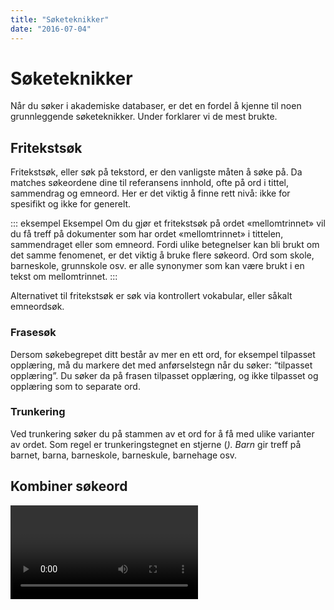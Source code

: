 ```yaml
---
title: "Søketeknikker"
date: "2016-07-04"
---
```


# Søketeknikker
Når du søker i akademiske databaser, er det en fordel å kjenne til noen grunnleggende søketeknikker. Under forklarer vi de mest brukte.

## Fritekstsøk

Fritekstsøk, eller søk på tekstord, er den vanligste måten å søke på. Da matches søkeordene dine til referansens innhold, ofte på ord i tittel, sammendrag og emneord. Her er det viktig å finne rett nivå: ikke for spesifikt og ikke for generelt.

::: eksempel Eksempel 
Om du gjør et fritekstsøk på ordet «mellomtrinnet» vil du få treff på dokumenter som har ordet «mellomtrinnet» i tittelen, sammendraget eller som emneord. Fordi ulike betegnelser kan bli brukt om det samme fenomenet, er det viktig å bruke flere søkeord. Ord som skole, barneskole, grunnskole osv. er alle synonymer som kan være brukt i en tekst om mellomtrinnet.
:::

Alternativet til fritekstsøk er søk via kontrollert vokabular, eller såkalt emneordsøk.

### Frasesøk
Dersom søkebegrepet ditt består av mer en ett ord, for eksempel tilpasset opplæring, må du markere det med anførselstegn når du søker: “tilpasset opplæring”. Du søker da på frasen tilpasset opplæring, og ikke tilpasset og opplæring som to separate ord.

### Trunkering
Ved trunkering søker du på stammen av et ord for å få med ulike varianter av ordet. Som regel er trunkeringstegnet en stjerne (*).  Barn* gir treff på barnet, barna, barneskole, barneskule, barnehage osv.

## Kombiner søkeord

<Video id="V20SCScsECE" />

Når du har funnet alle relevante søkeord, må du tenke gjennom hvordan de skal kombineres. I de fleste databaser kan du kombinere søkeord på tre forskjellige måter: med OG/AND, ELLER/OR, IKKE/NOT. Dette kalles å søke med boolske operatorer.

### Kombinasjon med AND

Dersom du velger å kombinere to søkeord med AND, får du bare treff på litteratur som omhandler begge ordene. Kombinasjoner med AND spisser søket, og bidrar til å **begrense** antall treff.

Eksempel: Søk på **Diabetes AND Livskvalitet** gir bare treff på litteratur som handler om **både** diabetes og livskvalitet.

<ClientOnly>
  <Venn 
    v-bind:sets="[
        {sets: ['Diabetes'], size: 12}, 
        {sets: ['Livskvalitet'], size: 12},
        {sets: ['Diabetes','Livskvalitet'], size: 3}
    ]" 
    text="Treff for AND-søk"
    type="and" />
</ClientOnly>

### Kombinasjon med OR

Dersom du velger å kombinere to søkeord med OR, får du treff som inneholder det ene, det andre eller begge ordene. Kombinasjoner med OR utvider søket og gir deg **flere** treff. OR brukes som regel ved synonyme søkeord.

Eksempel: Søk på **Diabetes OR Sukkersyke** gir treff på diabetes, sukkersyke eller begge deler.

<ClientOnly>
  <Venn 
    v-bind:sets="[
        {sets: ['Diabetes'], size: 12}, 
        {sets: ['Sukkersyke'], size: 12},
        {sets: ['Diabetes','Sukkersyke'], size: 3}
    ]" 
    text="Treff for OR-søk"
    type="or" />
</ClientOnly>

### Kombinasjon med NOT

Dersom du velger å kombinere to søkeord med NOT, får du treff på det ene ordet mens du utelater det som også handler om det _andre_ søkeordet. Kombinasjoner med NOT kan utelate svært mange treff, så de bør brukes med varsomhet.

Eksempel: Søk på **Diabetes NOT Insulinpumpe** gir treff på diabetes mens det utelater alt som i tillegg handler om insulinpumpe.

<ClientOnly>
  <Venn 
    v-bind:sets="[
        {sets: ['Diabetes'], size: 12}, 
        {sets: ['Svangerskaps-diabetes'], size: 12},
        {sets: ['Diabetes','Svangerskaps-diabetes'], size: 3}
    ]" 
    text="Treff for NOT-søk"
    type="not" />
</ClientOnly>


## Bruk av søketabell

Tabellen nedenfor har tre kolonner, en for hvert av de tre begrepene i problemstillingen. Først kombineres de synonyme søkeordene i hver kolonne med ELLER, så kombineres alle treffene i de tre kolonnene med OG.

Denne framgangsmåten kan brukes på de aller fleste prosjekter.

Problemstilling: «Lønner det seg for bedrifter å markedsføre seg som bærekraftig?» 

:::: søketabell 
::: tabell
Verdivurdering

**OR**

Verdisett\*\

**OR**

Valuation estimate

**OR** 

Statement of value
:::

::: kombinator
**AND**
:::

::: tabell
Økologisk

**OR**

Bærekraftig

**OR**

Ecological

**OR**

Sustainab\*\
:::

::: kombinator
**AND**
:::

::: tabell
Metode

**OR**

Fremgangsmåte

**OR**

Method

**OR**

Technique

**OR**

Skill
:::
::::

[Vil du prøve selv? Trykk her og fyll inn med dine egne søkeord.](/docs/soketabell.docx)


### Lagring av søk

De fleste databaser gir deg mulighet til å lagre søket og sende søkehistorikken via e-post. Søkehistorikken viser hvilken database du har søkt i, hvilke søkeord du har brukt, hvordan søkeordene er kombinert og hvor mange treff du har fått. Dette kan være svært nyttig informasjon å ta vare på hvis du for eksempel ønsker å bygge videre på søket, eller hvis du ønsker å foreta det samme søket i en annen database.

### Siteringssøk

Noen databaser og verktøy som Web of Science (lenke) og Google Scholar (lenke) gir informasjon om siteringer. Det vil si hvor mange, og hvem har brukt ett gitt dokument i sin referanseliste. Hvor ofte et dokument er sitert, kan si kan si noe om hvor stor gjennomslagskraft dokumentet har hatt på fagområdet. Klikker du på lenken «Cited by» i Google Scholar, får du opp en liste med siteringer. En slik liste kan brukes til å løfte fram sentrale dokumenter og nøkkelforfattere.

### Let i referanselister
Det er ikke bare ved å foreta søk i databaser du finner god og kvalitetssikret informasjon. Hvis du har funnet en vitenskapelig artikkel som er midt i blinken for din oppgave, kan artikkelens referanseliste vise til annen, aktuell litteratur som du kan bruke.

### Emneordssøk
Fagspesifikke databaser inneholder ofte emneordlister (også kalt tesaurus), med liste over standardiserte fagtermer som brukes for å beskrive innholdet i et dokument. Det er mulig å søke via disse emneordlistene. Når du søker på emneord via emneordlisten, får du treff på alle dokumenter som er merket med dette emneordet. For eksempel dokumenter i databasen som handler om skole, får emneordet skole selv om forfatteren har brukt andre termer (mellomtrinnet, skule, grunnskole osv.) Det kan lønne seg å finne de emneordene som dekker ditt tema.
Innen helsefag er Medical Subject Headings (MeSH) den mest kjente emneordslisten, og den brukes i flere helsefaglige databaser.
